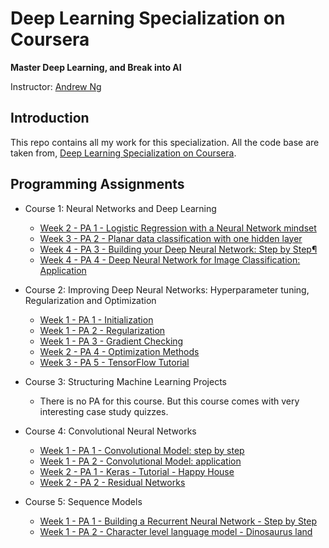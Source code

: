 # Deep Learning Specialization on Coursera

**Master Deep Learning, and Break into AI**

Instructor: [Andrew Ng](http://www.andrewng.org/)

## Introduction

This repo contains all my work for this specialization. All the code base are taken from, [Deep Learning Specialization on Coursera](https://www.coursera.org/specializations/deep-learning).



## Programming Assignments

- Course 1: Neural Networks and Deep Learning

  - [Week 2 - PA 1 - Logistic Regression with a Neural Network mindset]()
  - [Week 3 - PA 2 - Planar data classification with one hidden layer]()
  - [Week 4 - PA 3 - Building your Deep Neural Network: Step by Step¶]()
  - [Week 4 - PA 4 - Deep Neural Network for Image Classification: Application]()

- Course 2: Improving Deep Neural Networks: Hyperparameter tuning, Regularization and Optimization

  - [Week 1 - PA 1 - Initialization]()
  - [Week 1 - PA 2 - Regularization]()
  - [Week 1 - PA 3 - Gradient Checking]()
  - [Week 2 - PA 4 - Optimization Methods]()
  - [Week 3 - PA 5 - TensorFlow Tutorial]()

- Course 3: Structuring Machine Learning Projects

  - There is no PA for this course. But this course comes with very interesting case study quizzes.
  
- Course 4: Convolutional Neural Networks

  - [Week 1 - PA 1 - Convolutional Model: step by step]()
  - [Week 1 - PA 2 - Convolutional Model: application]()
  - [Week 2 - PA 1 - Keras - Tutorial - Happy House]()
  - [Week 2 - PA 2 - Residual Networks]()
  
- Course 5: Sequence Models

  - [Week 1 - PA 1 - Building a Recurrent Neural Network - Step by Step]()
  - [Week 1 - PA 2 - Character level language model - Dinosaurus land]()
  
  
  
